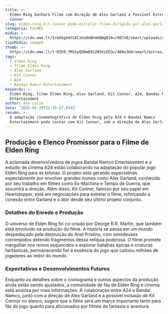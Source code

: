 ```yaml
---
title: >-
  Elden Ring Ganhará Filme com Direção de Alex Garland e Possível Estrela Kit
  Connor
slug: elden-ring-kit-connor-pode-estrelar-filme-dirigido-por-alex-garland
categoria: FILMES
midia: >-
  https://cdn.ome.lt/IcbXGgX4tLKCzUsDU8h4HQWgB24=/987x0/smart/uploads/conteudo/fotos/Untitled_design_74.png
tipoMidia: imagem
thumb: >-
  https://cdn.ome.lt/Y-RZh9_fM1SyQ5Dm691ZN5VzEEQ=/480x360/smart/extras/conteudos/kit-connor.webp
tags:
  - Elden Ring
  - filme Elden Ring
  - Alex Garland
  - Kit Connor
  - A24
  - Bandai Namco Entertainment
keywords: >-
  Elden Ring, filme Elden Ring, Alex Garland, Kit Connor, A24, Bandai Namco
  Entertainment
author: Ana Luiza
data: '2025-05-29T21:19:27.654Z'
resumo: >-
  A adaptação cinematográfica de Elden Ring pela A24 e Bandai Namco
  Entertainment pode contar com Kit Connor, sob a direção de Alex Garland.
---
```


## Produção e Elenco Promissor para o Filme de Elden Ring

A aclamada desenvolvedora de jogos Bandai Namco Entertainment e o estúdio de cinema A24 estão colaborando na adaptação do popular jogo Elden Ring para as telonas. O projeto está gerando expectativas especialmente por envolver grandes nomes como Alex Garland, conhecido por seu trabalho em filmes como Ex-Machina e Tempo de Guerra, que assumirá a direção. Além disso, Kit Connor, famoso por seu papel em Heartstopper, está em negociações para estrelar o filme, reforçando a conexão entre Garland e o ator desde seu último projeto conjunto.

### Detalhes do Enredo e Produção

O universo de Elden Ring foi co-criado por George R.R. Martin, que também está envolvido na produção do filme. A história se passa em um mundo despedaçado pela destruição do Anel Prístino, com semideuses corrompidos detendo fragmentos dessa relíquia poderosa. O filme promete mergulhar nos reinos esquecidos e explorar batalhas épicas e criaturas fantásticas, permanecendo fiel à essência do jogo que cativou milhões de jogadores ao redor do mundo.

### Expectativas e Desenvolvimentos Futuros

Enquanto os detalhes sobre o cronograma e outros aspectos da produção ainda estão sendo ajustados, a comunidade de fãs de Elden Ring e cinema está ansiosa por mais informações. A colaboração entre A24 e Bandai Namco, junto com a direção de Alex Garland e a possível inclusão de Kit Connor no elenco, sugere que o filme será um marco importante tanto para fãs do jogo quanto para aficionados por filmes de fantasia e aventura.
